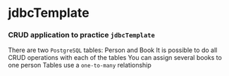 # jdbcTemplate
### CRUD application to practice `jdbcTemplate`

There are two `PostgreSQL` tables: Person and Book
It is possible to do all CRUD operations with each of the tables
You can assign several books to one person
Tables use a `one-to-many` relationship

